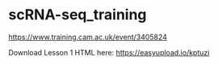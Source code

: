# scRNA-seq_training
https://www.training.cam.ac.uk/event/3405824

Download Lesson 1 HTML here: https://easyupload.io/kptuzi
